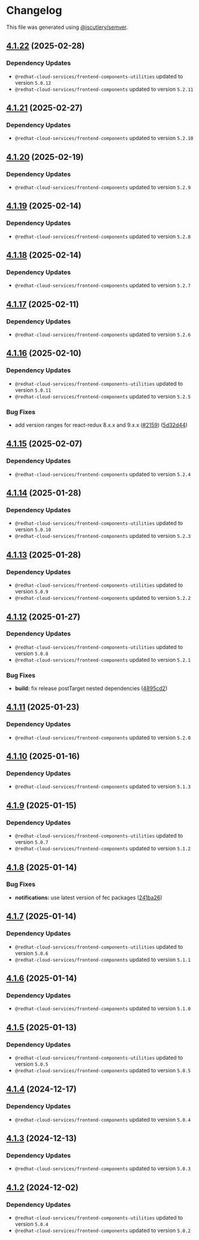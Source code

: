 # Changelog

This file was generated using [@jscutlery/semver](https://github.com/jscutlery/semver).

## [4.1.22](https://github.com/RedHatInsights/frontend-components/compare/@redhat-cloud-services/frontend-components-notifications-4.1.21...@redhat-cloud-services/frontend-components-notifications-4.1.22) (2025-02-28)

### Dependency Updates

* `@redhat-cloud-services/frontend-components-utilities` updated to version `5.0.12`
* `@redhat-cloud-services/frontend-components` updated to version `5.2.11`
## [4.1.21](https://github.com/RedHatInsights/frontend-components/compare/@redhat-cloud-services/frontend-components-notifications-4.1.20...@redhat-cloud-services/frontend-components-notifications-4.1.21) (2025-02-27)

### Dependency Updates

* `@redhat-cloud-services/frontend-components` updated to version `5.2.10`
## [4.1.20](https://github.com/RedHatInsights/frontend-components/compare/@redhat-cloud-services/frontend-components-notifications-4.1.19...@redhat-cloud-services/frontend-components-notifications-4.1.20) (2025-02-19)

### Dependency Updates

* `@redhat-cloud-services/frontend-components` updated to version `5.2.9`
## [4.1.19](https://github.com/RedHatInsights/frontend-components/compare/@redhat-cloud-services/frontend-components-notifications-4.1.18...@redhat-cloud-services/frontend-components-notifications-4.1.19) (2025-02-14)

### Dependency Updates

* `@redhat-cloud-services/frontend-components` updated to version `5.2.8`
## [4.1.18](https://github.com/RedHatInsights/frontend-components/compare/@redhat-cloud-services/frontend-components-notifications-4.1.17...@redhat-cloud-services/frontend-components-notifications-4.1.18) (2025-02-14)

### Dependency Updates

* `@redhat-cloud-services/frontend-components` updated to version `5.2.7`
## [4.1.17](https://github.com/RedHatInsights/frontend-components/compare/@redhat-cloud-services/frontend-components-notifications-4.1.16...@redhat-cloud-services/frontend-components-notifications-4.1.17) (2025-02-11)

### Dependency Updates

* `@redhat-cloud-services/frontend-components` updated to version `5.2.6`
## [4.1.16](https://github.com/RedHatInsights/frontend-components/compare/@redhat-cloud-services/frontend-components-notifications-4.1.15...@redhat-cloud-services/frontend-components-notifications-4.1.16) (2025-02-10)

### Dependency Updates

* `@redhat-cloud-services/frontend-components-utilities` updated to version `5.0.11`
* `@redhat-cloud-services/frontend-components` updated to version `5.2.5`

### Bug Fixes

* add version ranges for react-redux 8.x.x and 9.x.x ([#2159](https://github.com/RedHatInsights/frontend-components/issues/2159)) ([5d32d44](https://github.com/RedHatInsights/frontend-components/commit/5d32d44ec06c723d0efaa8ab2cc4f6a9c73c7805))

## [4.1.15](https://github.com/RedHatInsights/frontend-components/compare/@redhat-cloud-services/frontend-components-notifications-4.1.14...@redhat-cloud-services/frontend-components-notifications-4.1.15) (2025-02-07)

### Dependency Updates

* `@redhat-cloud-services/frontend-components` updated to version `5.2.4`
## [4.1.14](https://github.com/RedHatInsights/frontend-components/compare/@redhat-cloud-services/frontend-components-notifications-4.1.13...@redhat-cloud-services/frontend-components-notifications-4.1.14) (2025-01-28)

### Dependency Updates

* `@redhat-cloud-services/frontend-components-utilities` updated to version `5.0.10`
* `@redhat-cloud-services/frontend-components` updated to version `5.2.3`
## [4.1.13](https://github.com/RedHatInsights/frontend-components/compare/@redhat-cloud-services/frontend-components-notifications-4.1.12...@redhat-cloud-services/frontend-components-notifications-4.1.13) (2025-01-28)

### Dependency Updates

* `@redhat-cloud-services/frontend-components-utilities` updated to version `5.0.9`
* `@redhat-cloud-services/frontend-components` updated to version `5.2.2`
## [4.1.12](https://github.com/RedHatInsights/frontend-components/compare/@redhat-cloud-services/frontend-components-notifications-4.1.11...@redhat-cloud-services/frontend-components-notifications-4.1.12) (2025-01-27)

### Dependency Updates

* `@redhat-cloud-services/frontend-components-utilities` updated to version `5.0.8`
* `@redhat-cloud-services/frontend-components` updated to version `5.2.1`

### Bug Fixes

* **build:** fix release postTarget nested dependencies ([4895cd2](https://github.com/RedHatInsights/frontend-components/commit/4895cd2eba32336a220ddec442916858400ebb3e))

## [4.1.11](https://github.com/RedHatInsights/frontend-components/compare/@redhat-cloud-services/frontend-components-notifications-4.1.10...@redhat-cloud-services/frontend-components-notifications-4.1.11) (2025-01-23)

### Dependency Updates

* `@redhat-cloud-services/frontend-components` updated to version `5.2.0`
## [4.1.10](https://github.com/RedHatInsights/frontend-components/compare/@redhat-cloud-services/frontend-components-notifications-4.1.9...@redhat-cloud-services/frontend-components-notifications-4.1.10) (2025-01-16)

### Dependency Updates

* `@redhat-cloud-services/frontend-components` updated to version `5.1.3`
## [4.1.9](https://github.com/RedHatInsights/frontend-components/compare/@redhat-cloud-services/frontend-components-notifications-4.1.8...@redhat-cloud-services/frontend-components-notifications-4.1.9) (2025-01-15)

### Dependency Updates

* `@redhat-cloud-services/frontend-components-utilities` updated to version `5.0.7`
* `@redhat-cloud-services/frontend-components` updated to version `5.1.2`
## [4.1.8](https://github.com/RedHatInsights/frontend-components/compare/@redhat-cloud-services/frontend-components-notifications-4.1.7...@redhat-cloud-services/frontend-components-notifications-4.1.8) (2025-01-14)


### Bug Fixes

* **notifications:** use latest version of fec packages ([241ba26](https://github.com/RedHatInsights/frontend-components/commit/241ba26231c2f2388507d64a9c0482eab3e73d84))

## [4.1.7](https://github.com/RedHatInsights/frontend-components/compare/@redhat-cloud-services/frontend-components-notifications-4.1.6...@redhat-cloud-services/frontend-components-notifications-4.1.7) (2025-01-14)

### Dependency Updates

* `@redhat-cloud-services/frontend-components-utilities` updated to version `5.0.6`
* `@redhat-cloud-services/frontend-components` updated to version `5.1.1`
## [4.1.6](https://github.com/RedHatInsights/frontend-components/compare/@redhat-cloud-services/frontend-components-notifications-4.1.5...@redhat-cloud-services/frontend-components-notifications-4.1.6) (2025-01-14)

### Dependency Updates

* `@redhat-cloud-services/frontend-components` updated to version `5.1.0`
## [4.1.5](https://github.com/RedHatInsights/frontend-components/compare/@redhat-cloud-services/frontend-components-notifications-4.1.4...@redhat-cloud-services/frontend-components-notifications-4.1.5) (2025-01-13)

### Dependency Updates

* `@redhat-cloud-services/frontend-components-utilities` updated to version `5.0.5`
* `@redhat-cloud-services/frontend-components` updated to version `5.0.5`
## [4.1.4](https://github.com/RedHatInsights/frontend-components/compare/@redhat-cloud-services/frontend-components-notifications-4.1.3...@redhat-cloud-services/frontend-components-notifications-4.1.4) (2024-12-17)

### Dependency Updates

* `@redhat-cloud-services/frontend-components` updated to version `5.0.4`
## [4.1.3](https://github.com/RedHatInsights/frontend-components/compare/@redhat-cloud-services/frontend-components-notifications-4.1.2...@redhat-cloud-services/frontend-components-notifications-4.1.3) (2024-12-13)

### Dependency Updates

* `@redhat-cloud-services/frontend-components` updated to version `5.0.3`
## [4.1.2](https://github.com/RedHatInsights/frontend-components/compare/@redhat-cloud-services/frontend-components-notifications-4.1.1...@redhat-cloud-services/frontend-components-notifications-4.1.2) (2024-12-02)

### Dependency Updates

* `@redhat-cloud-services/frontend-components-utilities` updated to version `5.0.4`
* `@redhat-cloud-services/frontend-components` updated to version `5.0.2`
